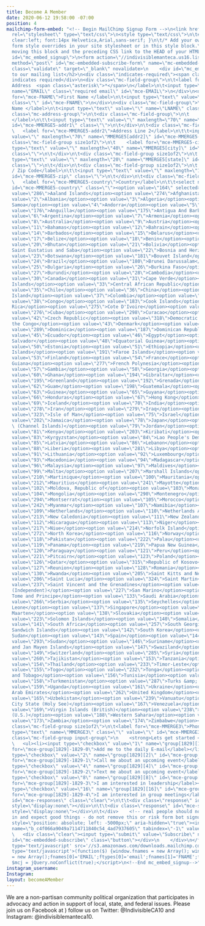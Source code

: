 ```yaml
---
title: Become A Member
date: 2020-06-12 19:58:00 -07:00
position: 4
mailchimp-form-embed: "<!-- Begin MailChimp Signup Form -->\n<link href=\"//cdn-images.mailchimp.com/embedcode/classic-10_7.css\"
  rel=\"stylesheet\" type=\"text/css\">\n<style type=\"text/css\">\n\t#mc_embed_signup{background:#fff;
  clear:left; font:14px Helvetica,Arial,sans-serif; }\n\t/* Add your own MailChimp
  form style overrides in your site stylesheet or in this style block.\n\t   We recommend
  moving this block and the preceding CSS link to the HEAD of your HTML file. */\n</style>\n<div
  id=\"mc_embed_signup\">\n<form action=\"//indivisiblemanteca.us16.list-manage.com/subscribe/post?u=c4f066a9049a7114711840c54&amp;id=4ad7937605\"
  method=\"post\" id=\"mc-embedded-subscribe-form\" name=\"mc-embedded-subscribe-form\"
  class=\"validate\" target=\"_blank\" novalidate>\n    <div id=\"mc_embed_signup_scroll\">\n\t<h2>Subscribe
  to our mailing list</h2>\n<div class=\"indicates-required\"><span class=\"asterisk\">*</span>
  indicates required</div>\n<div class=\"mc-field-group\">\n\t<label for=\"mce-EMAIL\">Email
  Address  <span class=\"asterisk\">*</span>\n</label>\n\t<input type=\"email\" value=\"\"
  name=\"EMAIL\" class=\"required email\" id=\"mce-EMAIL\">\n</div>\n<div class=\"mc-field-group\">\n\t<label
  for=\"mce-FNAME\">First Name </label>\n\t<input type=\"text\" value=\"\" name=\"FNAME\"
  class=\"\" id=\"mce-FNAME\">\n</div>\n<div class=\"mc-field-group\">\n\t<label for=\"mce-LNAME\">Last
  Name </label>\n\t<input type=\"text\" value=\"\" name=\"LNAME\" class=\"\" id=\"mce-LNAME\">\n</div>\n<div
  class=\"mc-address-group\">\n\t<div class=\"mc-field-group\">\n\t    <label for=\"mce-MMERGE5-addr1\">Address
  </label>\n\t\t<input type=\"text\" value=\"\" maxlength=\"70\" name=\"MMERGE5[addr1]\"
  id=\"mce-MMERGE5-addr1\" class=\"\">\n\t</div>\n\t<div class=\"mc-field-group\">\n\t
  \   <label for=\"mce-MMERGE5-addr2\">Address Line 2</label>\n\t\t<input type=\"text\"
  value=\"\" maxlength=\"70\" name=\"MMERGE5[addr2]\" id=\"mce-MMERGE5-addr2\">\t\t\n\t</div>\n\t<div
  class=\"mc-field-group size1of2\">\n\t    <label for=\"mce-MMERGE5-city\">City</label>\n\t\t<input
  type=\"text\" value=\"\" maxlength=\"40\" name=\"MMERGE5[city]\" id=\"mce-MMERGE5-city\"
  class=\"\">\n\t</div>\n\t<div class=\"mc-field-group size1of2\">\n\t    <label for=\"mce-MMERGE5-state\">State/Province/Region</label>\n\t<input
  type=\"text\" value=\"\" maxlength=\"20\" name=\"MMERGE5[state]\" id=\"mce-MMERGE5-state\"
  class=\"\">\n\t</div>\n\t<div class=\"mc-field-group size1of2\">\n\t    <label for=\"mce-MMERGE5-zip\">Postal
  / Zip Code</label>\n\t\t<input type=\"text\" value=\"\" maxlength=\"10\" name=\"MMERGE5[zip]\"
  id=\"mce-MMERGE5-zip\" class=\"\">\n\t</div>\n\t<div class=\"mc-field-group size1of2\">\n\t
  \   <label for=\"mce-MMERGE5-country\">Country</label>\n\t\t<select name=\"MMERGE5[country]\"
  id=\"mce-MMERGE5-country\" class=\"\"><option value=\"164\" selected>USA</option><option
  value=\"286\">Aaland Islands</option><option value=\"274\">Afghanistan</option><option
  value=\"2\">Albania</option><option value=\"3\">Algeria</option><option value=\"178\">American
  Samoa</option><option value=\"4\">Andorra</option><option value=\"5\">Angola</option><option
  value=\"176\">Anguilla</option><option value=\"175\">Antigua And Barbuda</option><option
  value=\"6\">Argentina</option><option value=\"7\">Armenia</option><option value=\"179\">Aruba</option><option
  value=\"8\">Australia</option><option value=\"9\">Austria</option><option value=\"10\">Azerbaijan</option><option
  value=\"11\">Bahamas</option><option value=\"12\">Bahrain</option><option value=\"13\">Bangladesh</option><option
  value=\"14\">Barbados</option><option value=\"15\">Belarus</option><option value=\"16\">Belgium</option><option
  value=\"17\">Belize</option><option value=\"18\">Benin</option><option value=\"19\">Bermuda</option><option
  value=\"20\">Bhutan</option><option value=\"21\">Bolivia</option><option value=\"325\">Bonaire,
  Saint Eustatius and Saba</option><option value=\"22\">Bosnia and Herzegovina</option><option
  value=\"23\">Botswana</option><option value=\"181\">Bouvet Island</option><option
  value=\"24\">Brazil</option><option value=\"180\">Brunei Darussalam</option><option
  value=\"25\">Bulgaria</option><option value=\"26\">Burkina Faso</option><option
  value=\"27\">Burundi</option><option value=\"28\">Cambodia</option><option value=\"29\">Cameroon</option><option
  value=\"30\">Canada</option><option value=\"31\">Cape Verde</option><option value=\"32\">Cayman
  Islands</option><option value=\"33\">Central African Republic</option><option value=\"34\">Chad</option><option
  value=\"35\">Chile</option><option value=\"36\">China</option><option value=\"185\">Christmas
  Island</option><option value=\"37\">Colombia</option><option value=\"204\">Comoros</option><option
  value=\"38\">Congo</option><option value=\"183\">Cook Islands</option><option value=\"268\">Costa
  Rica</option><option value=\"275\">Cote D'Ivoire</option><option value=\"40\">Croatia</option><option
  value=\"276\">Cuba</option><option value=\"298\">Curacao</option><option value=\"41\">Cyprus</option><option
  value=\"42\">Czech Republic</option><option value=\"318\">Democratic Republic of
  the Congo</option><option value=\"43\">Denmark</option><option value=\"44\">Djibouti</option><option
  value=\"289\">Dominica</option><option value=\"187\">Dominican Republic</option><option
  value=\"45\">Ecuador</option><option value=\"46\">Egypt</option><option value=\"47\">El
  Salvador</option><option value=\"48\">Equatorial Guinea</option><option value=\"49\">Eritrea</option><option
  value=\"50\">Estonia</option><option value=\"51\">Ethiopia</option><option value=\"189\">Falkland
  Islands</option><option value=\"191\">Faroe Islands</option><option value=\"52\">Fiji</option><option
  value=\"53\">Finland</option><option value=\"54\">France</option><option value=\"193\">French
  Guiana</option><option value=\"277\">French Polynesia</option><option value=\"56\">Gabon</option><option
  value=\"57\">Gambia</option><option value=\"58\">Georgia</option><option value=\"59\">Germany</option><option
  value=\"60\">Ghana</option><option value=\"194\">Gibraltar</option><option value=\"61\">Greece</option><option
  value=\"195\">Greenland</option><option value=\"192\">Grenada</option><option value=\"196\">Guadeloupe</option><option
  value=\"62\">Guam</option><option value=\"198\">Guatemala</option><option value=\"270\">Guernsey</option><option
  value=\"63\">Guinea</option><option value=\"65\">Guyana</option><option value=\"200\">Haiti</option><option
  value=\"66\">Honduras</option><option value=\"67\">Hong Kong</option><option value=\"68\">Hungary</option><option
  value=\"69\">Iceland</option><option value=\"70\">India</option><option value=\"71\">Indonesia</option><option
  value=\"278\">Iran</option><option value=\"279\">Iraq</option><option value=\"74\">Ireland</option><option
  value=\"323\">Isle of Man</option><option value=\"75\">Israel</option><option value=\"76\">Italy</option><option
  value=\"202\">Jamaica</option><option value=\"78\">Japan</option><option value=\"288\">Jersey
  \ (Channel Islands)</option><option value=\"79\">Jordan</option><option value=\"80\">Kazakhstan</option><option
  value=\"81\">Kenya</option><option value=\"203\">Kiribati</option><option value=\"82\">Kuwait</option><option
  value=\"83\">Kyrgyzstan</option><option value=\"84\">Lao People's Democratic Republic</option><option
  value=\"85\">Latvia</option><option value=\"86\">Lebanon</option><option value=\"87\">Lesotho</option><option
  value=\"88\">Liberia</option><option value=\"281\">Libya</option><option value=\"90\">Liechtenstein</option><option
  value=\"91\">Lithuania</option><option value=\"92\">Luxembourg</option><option value=\"208\">Macau</option><option
  value=\"93\">Macedonia</option><option value=\"94\">Madagascar</option><option value=\"95\">Malawi</option><option
  value=\"96\">Malaysia</option><option value=\"97\">Maldives</option><option value=\"98\">Mali</option><option
  value=\"99\">Malta</option><option value=\"207\">Marshall Islands</option><option
  value=\"210\">Martinique</option><option value=\"100\">Mauritania</option><option
  value=\"212\">Mauritius</option><option value=\"241\">Mayotte</option><option value=\"101\">Mexico</option><option
  value=\"102\">Moldova, Republic of</option><option value=\"103\">Monaco</option><option
  value=\"104\">Mongolia</option><option value=\"290\">Montenegro</option><option
  value=\"294\">Montserrat</option><option value=\"105\">Morocco</option><option value=\"106\">Mozambique</option><option
  value=\"242\">Myanmar</option><option value=\"107\">Namibia</option><option value=\"108\">Nepal</option><option
  value=\"109\">Netherlands</option><option value=\"110\">Netherlands Antilles</option><option
  value=\"213\">New Caledonia</option><option value=\"111\">New Zealand</option><option
  value=\"112\">Nicaragua</option><option value=\"113\">Niger</option><option value=\"114\">Nigeria</option><option
  value=\"217\">Niue</option><option value=\"214\">Norfolk Island</option><option
  value=\"272\">North Korea</option><option value=\"116\">Norway</option><option value=\"117\">Oman</option><option
  value=\"118\">Pakistan</option><option value=\"222\">Palau</option><option value=\"282\">Palestine</option><option
  value=\"119\">Panama</option><option value=\"219\">Papua New Guinea</option><option
  value=\"120\">Paraguay</option><option value=\"121\">Peru</option><option value=\"122\">Philippines</option><option
  value=\"221\">Pitcairn</option><option value=\"123\">Poland</option><option value=\"124\">Portugal</option><option
  value=\"126\">Qatar</option><option value=\"315\">Republic of Kosovo</option><option
  value=\"127\">Reunion</option><option value=\"128\">Romania</option><option value=\"129\">Russia</option><option
  value=\"130\">Rwanda</option><option value=\"205\">Saint Kitts and Nevis</option><option
  value=\"206\">Saint Lucia</option><option value=\"324\">Saint Martin</option><option
  value=\"237\">Saint Vincent and the Grenadines</option><option value=\"132\">Samoa
  (Independent)</option><option value=\"227\">San Marino</option><option value=\"255\">Sao
  Tome and Principe</option><option value=\"133\">Saudi Arabia</option><option value=\"134\">Senegal</option><option
  value=\"266\">Serbia</option><option value=\"135\">Seychelles</option><option value=\"136\">Sierra
  Leone</option><option value=\"137\">Singapore</option><option value=\"302\">Sint
  Maarten</option><option value=\"138\">Slovakia</option><option value=\"139\">Slovenia</option><option
  value=\"223\">Solomon Islands</option><option value=\"140\">Somalia</option><option
  value=\"141\">South Africa</option><option value=\"257\">South Georgia and the South
  Sandwich Islands</option><option value=\"142\">South Korea</option><option value=\"311\">South
  Sudan</option><option value=\"143\">Spain</option><option value=\"144\">Sri Lanka</option><option
  value=\"293\">Sudan</option><option value=\"146\">Suriname</option><option value=\"225\">Svalbard
  and Jan Mayen Islands</option><option value=\"147\">Swaziland</option><option value=\"148\">Sweden</option><option
  value=\"149\">Switzerland</option><option value=\"285\">Syria</option><option value=\"152\">Taiwan</option><option
  value=\"260\">Tajikistan</option><option value=\"153\">Tanzania</option><option
  value=\"154\">Thailand</option><option value=\"233\">Timor-Leste</option><option
  value=\"155\">Togo</option><option value=\"232\">Tonga</option><option value=\"234\">Trinidad
  and Tobago</option><option value=\"156\">Tunisia</option><option value=\"157\">Turkey</option><option
  value=\"158\">Turkmenistan</option><option value=\"287\">Turks &amp; Caicos Islands</option><option
  value=\"159\">Uganda</option><option value=\"161\">Ukraine</option><option value=\"162\">United
  Arab Emirates</option><option value=\"262\">United Kingdom</option><option value=\"163\">Uruguay</option><option
  value=\"165\">Uzbekistan</option><option value=\"239\">Vanuatu</option><option value=\"166\">Vatican
  City State (Holy See)</option><option value=\"167\">Venezuela</option><option value=\"168\">Vietnam</option><option
  value=\"169\">Virgin Islands (British)</option><option value=\"238\">Virgin Islands
  (U.S.)</option><option value=\"188\">Western Sahara</option><option value=\"170\">Yemen</option><option
  value=\"173\">Zambia</option><option value=\"174\">Zimbabwe</option></select>\n\t</div>\n</div>\n<div
  class=\"mc-field-group size1of2\">\n\t<label for=\"mce-MMERGE3\">Phone Number </label>\n\t<input
  type=\"text\" name=\"MMERGE3\" class=\"\" value=\"\" id=\"mce-MMERGE3\">\n</div>\n<div
  class=\"mc-field-group input-group\">\n    <strong>Lets get started </strong>\n
  \   <ul><li><input type=\"checkbox\" value=\"1\" name=\"group[1829][1]\" id=\"mce-group[1829]-1829-0\"><label
  for=\"mce-group[1829]-1829-0\">Add me to the daily E-mail</label></li>\n<li><input
  type=\"checkbox\" value=\"2\" name=\"group[1829][2]\" id=\"mce-group[1829]-1829-1\"><label
  for=\"mce-group[1829]-1829-1\">Call me about an upcoming event</label></li>\n<li><input
  type=\"checkbox\" value=\"4\" name=\"group[1829][4]\" id=\"mce-group[1829]-1829-2\"><label
  for=\"mce-group[1829]-1829-2\">Text me about an upcoming event</label></li>\n<li><input
  type=\"checkbox\" value=\"8\" name=\"group[1829][8]\" id=\"mce-group[1829]-1829-3\"><label
  for=\"mce-group[1829]-1829-3\">I am interested in leadership</label></li>\n<li><input
  type=\"checkbox\" value=\"16\" name=\"group[1829][16]\" id=\"mce-group[1829]-1829-4\"><label
  for=\"mce-group[1829]-1829-4\">I am interested in group meetings</label></li>\n</ul>\n</div>\n\t<div
  id=\"mce-responses\" class=\"clear\">\n\t\t<div class=\"response\" id=\"mce-error-response\"
  style=\"display:none\"></div>\n\t\t<div class=\"response\" id=\"mce-success-response\"
  style=\"display:none\"></div>\n\t</div>    <!-- real people should not fill this
  in and expect good things - do not remove this or risk form bot signups-->\n    <div
  style=\"position: absolute; left: -5000px;\" aria-hidden=\"true\"><input type=\"text\"
  name=\"b_c4f066a9049a7114711840c54_4ad7937605\" tabindex=\"-1\" value=\"\"></div>\n
  \   <div class=\"clear\"><input type=\"submit\" value=\"Subscribe\" name=\"subscribe\"
  id=\"mc-embedded-subscribe\" class=\"button\"></div>\n    </div>\n</form>\n</div>\n<script
  type='text/javascript' src='//s3.amazonaws.com/downloads.mailchimp.com/js/mc-validate.js'></script><script
  type='text/javascript'>(function($) {window.fnames = new Array(); window.ftypes
  = new Array();fnames[0]='EMAIL';ftypes[0]='email';fnames[1]='FNAME';ftypes[1]='text';fnames[2]='LNAME';ftypes[2]='text';fnames[5]='MMERGE5';ftypes[5]='address';fnames[3]='MMERGE3';ftypes[3]='phone';}(jQuery));var
  $mcj = jQuery.noConflict(true);</script>\n<!--End mc_embed_signup-->"
instagram_username: 
Instagram: 
layout: becomeAMember
---
```


We are a non-partisan community political organization that participates in advocacy and action in support of local, state, and federal issues.
Please join us on Facebook at [](https://www.facebook.com/indivisiblemanteca10/?eid=ARCNiMS59d6z6bF44eQ3n8Tsp9P8zx-wobGCld2Qfu74WnIUMSRTi9AZ3RQsWMqQtrJk3MVRrFWtrDuf)) follow us on Twitter: @IndivisibleCA10 and Instagram: @indivisiblemanteca10. 
